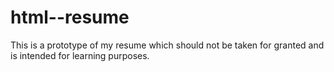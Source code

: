 # html--resume
 This is a prototype of my resume which should not be taken for granted and is intended for learning purposes.
